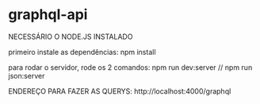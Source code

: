 # graphql-api

NECESSÁRIO O NODE.JS INSTALADO

primeiro instale as dependências:
npm install

para rodar o servidor, rode os 2 comandos:
npm run dev:server //
npm run json:server

ENDEREÇO PARA FAZER AS QUERYS: http://localhost:4000/graphql
